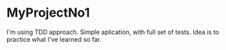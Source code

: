 # MyProjectNo1
I'm using TDD approach. Simple aplication, with full set of tests. 
Idea is to practice what I've learned so far.
